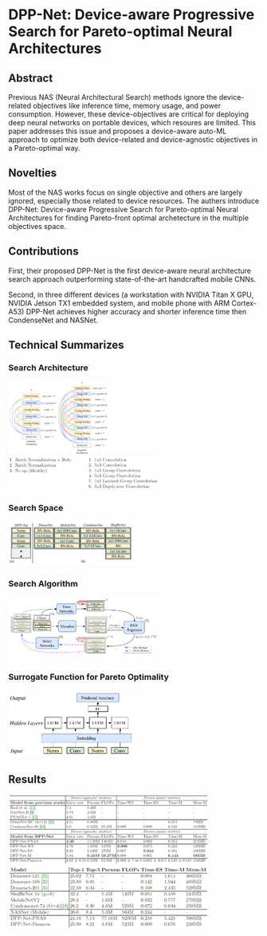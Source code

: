 # DPP-Net: Device-aware Progressive Search for Pareto-optimal Neural Architectures

## Abstract
Previous NAS (Neural Architectural Search) methods ignore the device-related objectives like inference time, memory usage, and power consumption. However, these device-objectives are critical for deploying deep neural networks on portable devices, which resoures are limited. This paper addresses this issue and proposes a device-aware auto-ML approach to optimize both device-related and device-agnostic objectives in a Pareto-optimal way.

## Novelties
Most of the NAS works focus on single objective and others are largely ignored, especially those related to device resources. The authers introduce DPP-Net: Device-aware Progressive Search for Pareto-optimal Neural Architectures for finding Pareto-front optimal archetecture in the multiple objectives space.  

## Contributions
First, their proposed DPP-Net is the first device-aware neural architecture search approach outperforming state-of-the-art handcrafted mobile CNNs.

Second, in three different devices (a workstation with NVIDIA Titan X GPU, NVIDIA Jetson TX1 embedded system, and mobile phone with ARM Cortex-A53) DPP-Net achieves higher accuracy and shorter inference time then CondenseNet and NASNet.

## Technical Summarizes
### Search Architecture
<img width="40%" src="https://github.com/Min-Sheng/paper-critiques/raw/master/week12/DPP-Net:Device-awareProgressiveSearchForPareto-optimalNeuralArchitectures/searching_network_architechture.png"/>

<img width="60%" src="https://github.com/Min-Sheng/paper-critiques/raw/master/week12/DPP-Net:Device-awareProgressiveSearchForPareto-optimalNeuralArchitectures/searching_operations.png"/>

### Search Space
<img width="50%" src="https://github.com/Min-Sheng/paper-critiques/raw/master/week12/DPP-Net:Device-awareProgressiveSearchForPareto-optimalNeuralArchitectures/searching_space_design.png"/>

### Search Algorithm
<img width="60%" src="https://github.com/Min-Sheng/paper-critiques/raw/master/week12/DPP-Net:Device-awareProgressiveSearchForPareto-optimalNeuralArchitectures/searching_algorithm.png"/>

### Surrogate Function for Pareto Optimality
<img width="50%" src="https://github.com/Min-Sheng/paper-critiques/raw/master/week12/DPP-Net:Device-awareProgressiveSearchForPareto-optimalNeuralArchitectures/surrogate_function.png"/>


## Results

<img width="80%" src="https://github.com/Min-Sheng/paper-critiques/raw/master/week12/DPP-Net:Device-awareProgressiveSearchForPareto-optimalNeuralArchitectures/cifar10_results.png"/>

<img width="80%" src="https://github.com/Min-Sheng/paper-critiques/raw/master/week12/DPP-Net:Device-awareProgressiveSearchForPareto-optimalNeuralArchitectures/imagenet_results.png"/>

